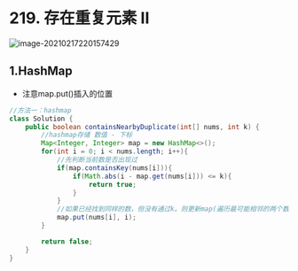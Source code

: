 # 219. 存在重复元素 II

![image-20210217220157429](https://raw.githubusercontent.com/TWDH/Leetcode-From-Zero/pictures/img/image-20210217220157429.png)

## 1.HashMap

* 注意map.put()插入的位置

```java
//方法一：hashmap
class Solution {
    public boolean containsNearbyDuplicate(int[] nums, int k) {
        //hashmap存储 数值 - 下标
        Map<Integer, Integer> map = new HashMap<>();
        for(int i = 0; i < nums.length; i++){
            //先判断当前数是否出现过
            if(map.containsKey(nums[i])){
                if(Math.abs(i - map.get(nums[i])) <= k){
                    return true;
                }
            }
            //如果已经找到同样的数，但没有通过k。则更新map(遍历最可能相邻的两个数都不满足要求，再往后更不可能)
            map.put(nums[i], i); 
        }

        return false;
    }
}
```

